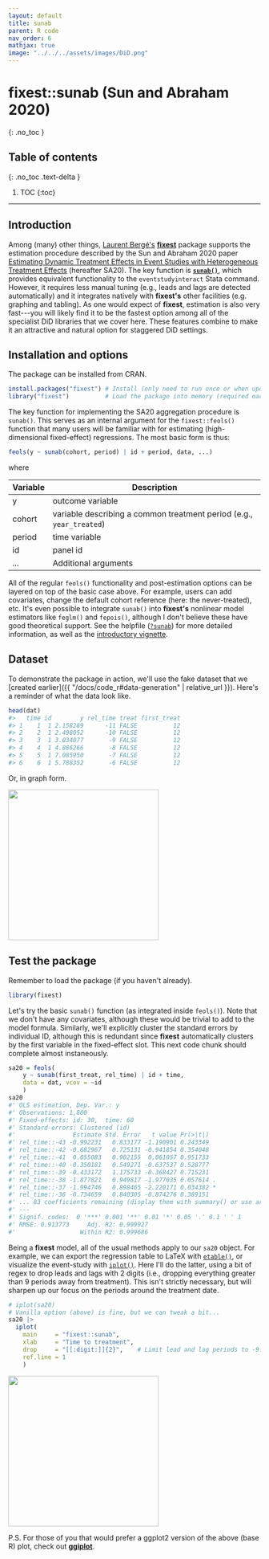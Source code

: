 ```yaml
---
layout: default
title: sunab
parent: R code
nav_order: 6
mathjax: true
image: "../../../assets/images/DiD.png"
---
```


# fixest::sunab (Sun and Abraham 2020)
{: .no_toc }

## Table of contents
{: .no_toc .text-delta }

1. TOC
{:toc}

---

## Introduction

Among (many) other things, 
[Laurent Bergé's](https://sites.google.com/site/laurentrberge/)
[**fixest**](https://lrberge.github.io/fixest/) package supports the estimation
procedure described by the Sun and Abraham 2020 paper [Estimating Dynamic
Treatment Effects in Event Studies with Heterogeneous Treatment
Effects](https://www.sciencedirect.com/science/article/pii/S030440762030378X)
(hereafter SA20).  The key function is 
**[`sunab()`](https://lrberge.github.io/fixest/reference/sunab.html)**,
which provides equivalent
functionality to the `eventstudyinteract` Stata command. However, it requires
less manual tuning (e.g., leads and lags are detected automatically) and it 
integrates natively with **fixest's** other facilities (e.g. graphing and
tabling). As one would expect of **fixest**, estimation is also very fast---you
will likely find it to be the fastest option among all of the specialist DiD
libraries that we cover here. These features combine to make it an attractive
and natural option for staggered DiD settings.

## Installation and options

The package can be installed from CRAN.

```r
install.packages("fixest") # Install (only need to run once or when updating)
library("fixest")          # Load the package into memory (required each new session)
```

The key function for implementing the SA20 aggregation procedure is `sunab()`.
This serves as an internal argument for the `fixest::feols()` function that
many users will be familiar with for estimating (high-dimensional fixed-effect)
regressions. The most basic form is thus:

```r
feols(y ~ sunab(cohort, period) | id + period, data, ...)
```

where

| Variable | Description |
| ----- | ----- |
| y | outcome variable |
| cohort | variable describing a common treatment period (e.g., `year_treated`) |
| period | time variable  |
| id | panel id |
| ... | Additional arguments |

All of the regular `feols()` functionality and post-estimation options can be
layered on top of the basic case above. For example, users can add covariates, 
change the default cohort reference (here: the never-treated), etc. It's even
possible to integrate `sunab()` into **fixest's** nonlinear model estimators
like `feglm()` and `fepois()`, although I don't believe these have good 
theoretical support. See the helpfile
([`?sunab`](https://lrberge.github.io/fixest/reference/sunab.html))
for more detailed information, as well as the
[introductory vignette](https://lrberge.github.io/fixest/articles/fixest_walkthrough.html#staggered-difference-in-differences-sun-and-abraham-2020).

## Dataset

To demonstrate the package in action, we'll use the fake dataset that we 
[created earlier]({{ "/docs/code_r#data-generation" | relative_url }}). Here's a 
reminder of what the data look like.

```r
head(dat)
#>   time id        y rel_time treat first_treat
#> 1    1  1 2.158289      -11 FALSE          12
#> 2    2  1 2.498052      -10 FALSE          12
#> 3    3  1 3.034077       -9 FALSE          12
#> 4    4  1 4.886266       -8 FALSE          12
#> 5    5  1 7.085950       -7 FALSE          12
#> 6    6  1 5.788352       -6 FALSE          12
```

Or, in graph form.

<img src="../../../assets/images/test_data_R.png" height="300">

## Test the package

Remember to load the package (if you haven't already).

```r
library(fixest)
```

Let's try the basic `sunab()` function (as integrated inside `feols()`). Note 
that we don't have any covariates, although these would be trivial to add to the
model formula. Similarly, we'll explicitly cluster the standard errors by
individual ID, although this is redundant since **fixest** automatically
clusters by the first variable in the fixed-effect slot. This next code chunk
should complete almost instaneously.

```r
sa20 = feols(
    y ~ sunab(first_treat, rel_time) | id + time, 
    data = dat, vcov = ~id
    )
sa20
#' OLS estimation, Dep. Var.: y
#' Observations: 1,800 
#' Fixed-effects: id: 30,  time: 60
#' Standard-errors: Clustered (id) 
#'                Estimate Std. Error   t value Pr(>|t|)    
#' rel_time::-43 -0.992231   0.833177 -1.190901 0.243349    
#' rel_time::-42 -0.682967   0.725131 -0.941854 0.354048    
#' rel_time::-41  0.055083   0.902155  0.061057 0.951733    
#' rel_time::-40 -0.350181   0.549271 -0.637537 0.528777    
#' rel_time::-39 -0.433172   1.175733 -0.368427 0.715231    
#' rel_time::-38 -1.877821   0.949817 -1.977035 0.057614 .  
#' rel_time::-37 -1.994746   0.898465 -2.220171 0.034382 *  
#' rel_time::-36 -0.734659   0.840305 -0.874276 0.389151    
#' ... 83 coefficients remaining (display them with summary() or use argument n)
#' ---
#' Signif. codes:  0 '***' 0.001 '**' 0.01 '*' 0.05 '.' 0.1 ' ' 1
#' RMSE: 0.913773     Adj. R2: 0.999927
#'                  Within R2: 0.999686
```

Being a **fixest** model, all of the usual methods apply to our `sa20` object.
For example, we can export the regression table to LaTeX with
[`etable()`](https://lrberge.github.io/fixest/reference/etable.html), or
visualize the event-study with
[`iplot()`](https://lrberge.github.io/fixest/reference/coefplot.html#iplot-1).
Here I'll do the latter, using a bit of regex to drop leads and lags with 2
digits (i.e., dropping everything greater than 9 periods away from treatment).
This isn't strictly necessary, but will sharpen up our focus on the periods
around the treatment date.

```r
# iplot(sa20)
# Vanilla option (above) is fine, but we can tweak a bit...
sa20 |>
  iplot(
    main     = "fixest::sunab",
    xlab     = "Time to treatment",
    drop     = "[[:digit:]]{2}",    # Limit lead and lag periods to -9:9
    ref.line = 1
    )
```

<img src="../../../assets/images/sunab_R.png" height="300">

P.S. For those of you that would prefer a ggplot2 version of the above (base R)
plot, check out [**ggiplot**](http://grantmcdermott.com/ggiplot).